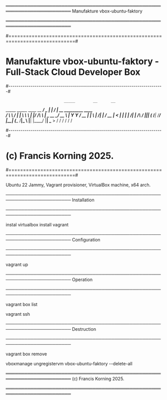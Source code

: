 ═══════════════════════════════════════════════════════════════════════
Manufakture vbox-ubuntu-faktory

═══════════════════════════════════════════════════════════════════════
 

#=============================================================================#
# Manufakture vbox-ubuntu-faktory - Full-Stack Cloud Developer Box
#-----------------------------------------------------------------------------#

                              _____        __      __                        
  _____ _____    ____  __ ___/ ____\____  |  | ___/  |_ __ _________   ____  
 /     \\__  \  /    \|  |  \   __\\__  \ |  |/ /\   __\  |  \_  __ \_/ __ \ 
|  Y Y  \/ __ \|   |  \  |  /|  |   / __ \|    <  |  | |  |  /|  | \/\  ___/ 
|__|_|  (____  /___|  /____/ |__|  (____  /__|_ \ |__| |____/ |__|    \___  >
      \/     \/     \/                  \/     \/                         \/ 


#-----------------------------------------------------------------------------#
# (c) Francis Korning 2025.
#=============================================================================#


    
  

Ubuntu 22 Jammy, Vagrant provisioner, VirtualBox machine, x64 arch.

───────────────────────────────────────────────────────────────────────
Installation

───────────────────────────────────────────────────────────────────────

instal virtualbox
install vagrant

───────────────────────────────────────────────────────────────────────
Configuration

───────────────────────────────────────────────────────────────────────

vagrant up

───────────────────────────────────────────────────────────────────────
Operation

───────────────────────────────────────────────────────────────────────

vagrant box list

vagrant ssh

───────────────────────────────────────────────────────────────────────
Destruction

───────────────────────────────────────────────────────────────────────

vagrant box remove  

vboxmanage ungregistervm vbox-ubuntu-faktory --delete-all

═══════════════════════════════════════════════════════════════════════
(c) Francis Korning 2025.

═══════════════════════════════════════════════════════════════════════

